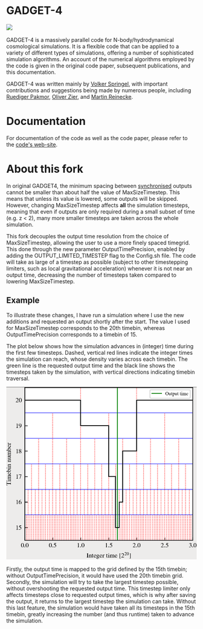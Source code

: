 

GADGET-4
========

![](documentation/img/top.jpg)

GADGET-4 is a massively parallel code for N-body/hydrodynamical
cosmological simulations. It is a flexible code that can be applied to
a variety of different types of simulations, offering a number of
sophisticated simulation algorithms.  An account of the numerical
algorithms employed by the code is given in the original code paper,
subsequent publications, and this documentation.

GADGET-4 was written mainly by
[Volker Springel](mailto:vspringel@mpa-garching.mpg.de), with
important contributions and suggestions being made by numerous people,
including [Ruediger Pakmor](mailto:rpakmor@mpa-garching.mpg.de),
[Oliver Zier](mailto:ozier@mpa-garching.mpg.de), and
[Martin Reinecke](mailto:martin@mpa-garching.mpg.de).


Documentation
=============

For documentation of the code as well as the code paper, please refer
to the [code's web-site](https://wwwmpa.mpa-garching.mpg.de/gadget4).

About this fork
========
In original GADGET4, the  minimum spacing between <ins>synchronised</ins> outputs cannot 
be smaller than about half the value of MaxSizeTimestep. This means that unless its value
is lowered, some outputs will be skipped. However, changing MaxSizeTimestep affects **all** 
the simulation timesteps, meaning that even if outputs are only required during a small subset
of time (e.g. z < 2), many more smaller timesteps are taken across the whole simulation. 

This fork decouples the output time resolution from the choice of MaxSizeTimestep, allowing 
the user to use a more finely spaced timegrid. This done through the new parameter 
OutputTimePrecision, enabled by adding the OUTPUT_LIMITED_TIMESTEP flag to the Config.sh file. 
The code will take as large of a timestep as possible (subject to other timestepping limiters, 
such as local gravitational acceleration) whenever it is not near an output time, decreasing 
the number of timesteps taken compared to lowering MaxSizeTimestep.


Example
--------

To illustrate these changes, I have run a simulation where I use the new additions and 
requested an output shortly after the start. The value I used for MaxSizeTimestep 
corresponds to the 20th timebin, whereas OutputTimePrecision corresponds to a timebin of 15. 

The plot below shows how the simulation advances in (integer) time during the first few timesteps. 
Dashed, vertical red lines indicate the integer times the simulation can reach, whose density varies 
across each timebin. The green line is the requested output time and the black line shows the timesteps 
taken by the simulation, with vertical directions indicating timebin traversal. 

![](OUTPUT_LIMITED_TIMESTEP_example.png)

Firstly, the output time is mapped to the grid defined by the 15th timebin; without OutputTimePrecision,
it would have used the 20th timebin grid. Secondly, the simulation will try to take the largest timestep
possible, without overshooting the requested output time. This timestep limiter only affects timesteps close
to requested output times, which is why after saving the output, it returns to the largest timestep the simulation
can take. Without this last feature,
the simulation would have taken all its timesteps in the 15th timebin, greatly increasing the number (and thus runtime) taken 
to advance the simulation.
